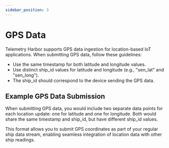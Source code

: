 ```yaml
---
sidebar_position: 3
---
```


# GPS Data

Telemetry Harbor supports GPS data ingestion for location-based IoT applications. When submitting GPS data, follow these guidelines:

- Use the same timestamp for both latitude and longitude values.
- Use distinct ship_id values for latitude and longitude (e.g., "sen_lat" and "sen_long").
- The ship_id should correspond to the device sending the GPS data.

## Example GPS Data Submission

When submitting GPS data, you would include two separate data points for each location update: one for latitude and one for longitude. Both would share the same timestamp and ship_id, but have different ship_id values.

This format allows you to submit GPS coordinates as part of your regular ship data stream, enabling seamless integration of location data with other ship readings.